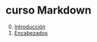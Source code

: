 # curso Markdown
 
0. [Introducción](./00-Introduccion/readme.md)
1. [Encabezados](./01-Encabezados/readme.md)